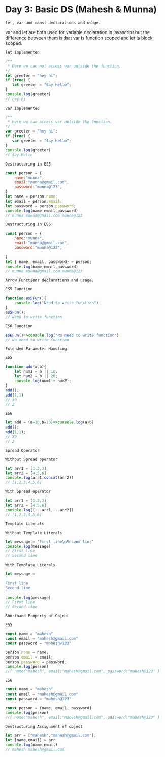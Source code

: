 # Day 3: Basic DS (Mahesh & Munna)

`let, var and const declarations and usage.`

var and let are both used for variable declaration in javascript but the difference between them is that var is function scoped and let is block scoped.

`let implemented`
```js
/**
 * Here we can not access var outside the function. 
*/
let greeter = "hey hi";   
if (true) {  
   let greeter = "Say Hello";   
}  
console.log(greeter)
// hey hi
```
`var implemented`
```js
/**
 * Here we can access var outside the function.
*/
var greeter = "hey hi";   
if (true) {  
   var greeter = "Say Hello";   
}  
console.log(greeter)
// Say Hello 
```

`Destructuring in ES5`
```js
const person = {
    name:"munna",
    email:"munna@gmail.com",
    password:"munna@123",   
}
let name = person.name;
let email = person.email;
let password = person.password;
console.log(name,email,password)
// munna munna@gnail.com munna@123
```
`Destructuring in ES6`
```js
const person = {
    name:"munna",
    email:"munna@gmail.com",
    password:"munna@123",
    
}
let { name, email, password} = person; 
console.log(name,email,password)
// munna munna@gmail.com munna@123
```

`Arrow Functions declarations and usage.`

`ES5 Function`
```js
function es5Fun(){
    console.log("Need to write function")
}
es5Fun();
// Need to write function
```
`ES6 Function`
```js
es6Fun()=>console.log("No need to write function")
// No need to write function
```

`Extended Parameter Handling`

`ES5`
```js
function add(a,b){
    let num1 = a || 10;
    let num2 = b || 20;
    console.log(num1 + num2);
}
add();
add(1,1)
// 30
// 2
```
`ES6`
```js
let add = (a=10,b=20)=>console.log(a+b)
add();
add(1,1);
// 30
// 2
```

`Spread Operator`

`Without Spread operator`
```js
let arr1 = [1,2,3]
let arr2 = [4,5,6]
console.log(arr1.concat(arr2))
// [1,2,3,4,5,6]
```
`With Spread operator`
```js
let arr1 = [1,2,3]
let arr2 = [4,5,6]
console.log([...arr1,...arr2])
// [1,2,3,4,5,6]
```

`Template Literals`

`Without Template Literals`

```js
let message = 'First line\nSecond line'
console.log(message)
// First line
// Second line
```
`With Template Literals`

```js
let message = 
`
First line
Second line
`
console.log(message)
// First line
// Second line
```

`Shorthand Property of Object`

`ES5`
```js
const name = "mahesh"
const email = "mahesh@gmail.com"
const password = "mahesh@123"

person.name = name;
person.email = email;
person.password = password;
console.log(person)
//{ name:"mahesh", email:"mahesh@gmail.com", password:"mahesh@123" }
```
`ES6`
```js
const name = "mahesh"
const email = "mahesh@gmail.com"
const password = "mahesh@123"

const person = {name, email, password}
console.log(person)
//{ name:"mahesh", email:"mahesh@gmail.com", password:"mahesh@123" }
```

`Destructuring Assignment of object`
```js
let arr = ["mahesh","mahesh@gmail.com"];
let [name,email] = arr
console.log(name,email)
// mahesh mahesh@gmail.com

```


